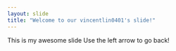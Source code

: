 ```yaml
---
layout: slide
title: "Welcome to our vincentlin0401's slide!"
---
```

This is my awesome slide
Use the left arrow to go back!
